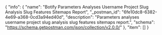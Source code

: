 {
  "info": {
    "name": "Botify Parameters Analyses Username Project Slug Analysis Slug Features Sitemaps Report",
    "_postman_id": "6fe10dc8-6382-4e69-a368-0cd3a94ed40d",
    "description": "Parameters analyses username project slug analysis slug features sitemaps report.",
    "schema": "https://schema.getpostman.com/json/collection/v2.0.0/"
  },
  "item": []
}